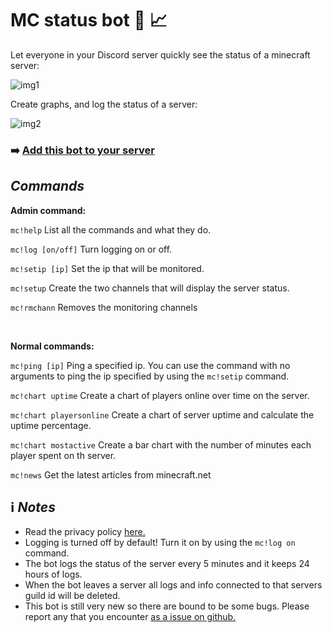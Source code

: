 # MC status bot :robot: :chart_with_upwards_trend:

Let everyone in your Discord server quickly see the status of a minecraft server:

![img1](https://i.ibb.co/kQ05Pjx/example1.png)

Create graphs, and log the status of a server:

![img2](https://i.ibb.co/grR1NY9/chartex.png)

### :arrow_right: **[Add this bot to your server](https://discord.com/oauth2/authorize?client_id=816747912888975362&scope=bot&permissions=268749904)**

## *Commands*
**Admin command:**

`mc!help` List all the commands and what they do.

`mc!log [on/off]` Turn logging on or off. 

`mc!setip [ip]` Set the ip that will be monitored.

`mc!setup` Create the two channels that will display the server status.

`mc!rmchann` Removes the monitoring channels

<br>

**Normal commands:**

`mc!ping [ip]` Ping a specified ip. You can use the command with no arguments to ping the ip specified by using the `mc!setip` command.

`mc!chart uptime` Create a chart of players online over time on the server.

`mc!chart playersonline` Create a chart of server uptime and calculate the uptime percentage.

`mc!chart mostactive` Create a bar chart with the number of minutes each player spent on th server.

`mc!news` Get the latest articles from minecraft.net

## :information_source: *Notes*
* Read the privacy policy [here.](https://github.com/cappig/MC-status-bot/blob/main/miscellaneous/Privacy_policy.md)
* Logging is turned off by default! Turn it on by using the `mc!log on` command.
* The bot logs the status of the server every 5 minutes and it keeps 24 hours of logs. 
* When the bot leaves a server all logs and info connected to that servers guild id will be deleted.
* This bot is still very new so there are bound to be some bugs. Please report any that you encounter [as a issue on github.](https://github.com/cappig/MC-status-bot/issues)
